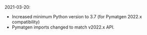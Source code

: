 2021-03-20:
- Increased minimum Python version to 3.7 (for Pymatgen 2022.x compatibility)
- Pymatgen imports changed to match v2022.x API.

